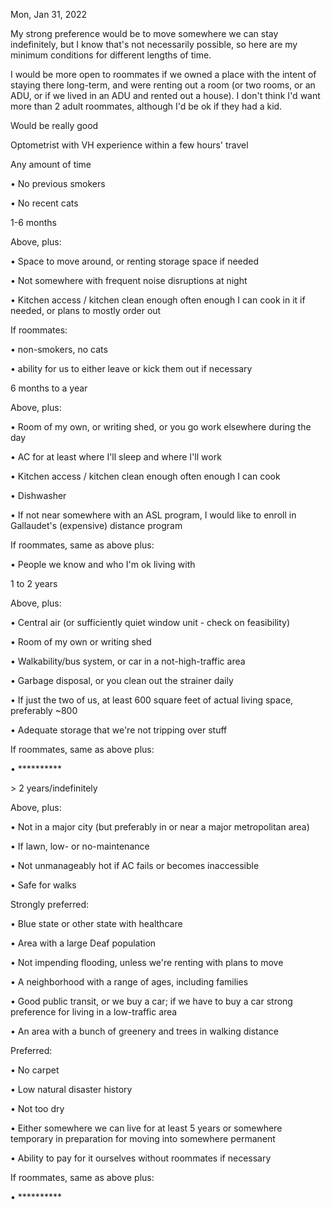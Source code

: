 Mon, Jan 31, 2022

My strong preference would be to move somewhere we can stay indefinitely, but I know that's not necessarily possible, so here are my minimum conditions for different lengths of time.

I would be more open to roommates if we owned a place with the intent of staying there long-term, and were renting out a room (or two rooms, or an ADU, or if we lived in an ADU and rented out a house). I don't think I'd want more than 2 adult roommates, although I'd be ok if they had a kid.

Would be really good

Optometrist with VH experience within a few hours' travel

Any amount of time

• No previous smokers

• No recent cats

1-6 months

Above, plus:

• Space to move around, or renting storage space if needed

• Not somewhere with frequent noise disruptions at night

• Kitchen access / kitchen clean enough often enough I can cook in it if needed, or plans to mostly order out

If roommates:

• non-smokers, no cats

• ability for us to either leave or kick them out if necessary

6 months to a year

Above, plus:

• Room of my own, or writing shed, or you go work elsewhere during the day

• AC for at least where I'll sleep and where I'll work

• Kitchen access / kitchen clean enough often enough I can cook

• Dishwasher

• If not near somewhere with an ASL program, I would like to enroll in Gallaudet's (expensive) distance program

If roommates, same as above plus:

• People we know and who I'm ok living with

1 to 2 years

Above, plus:

• Central air (or sufficiently quiet window unit - check on feasibility)

• Room of my own or writing shed

• Walkability/bus system, or car in a not-high-traffic area

• Garbage disposal, or you clean out the strainer daily

• If just the two of us, at least 600 square feet of actual living space, preferably ~800

• Adequate storage that we're not tripping over stuff

If roommates, same as above plus:

• **********

\> 2 years/indefinitely

Above, plus:

• Not in a major city (but preferably in or near a major metropolitan area)

• If lawn, low- or no-maintenance

• Not unmanageably hot if AC fails or becomes inaccessible

• Safe for walks

Strongly preferred:

• Blue state or other state with healthcare

• Area with a large Deaf population

• Not impending flooding, unless we're renting with plans to move

• A neighborhood with a range of ages, including families

• Good public transit, or we buy a car; if we have to buy a car strong preference for living in a low-traffic area

• An area with a bunch of greenery and trees in walking distance

Preferred:

• No carpet

• Low natural disaster history

• Not too dry

• Either somewhere we can live for at least 5 years or somewhere temporary in preparation for moving into somewhere permanent

• Ability to pay for it ourselves without roommates if necessary

If roommates, same as above plus:

• **********